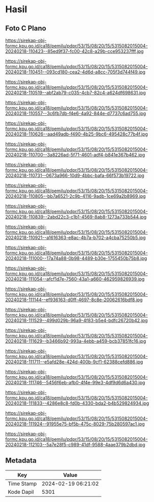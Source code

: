 # Hasil

## Foto C Plano

https://sirekap-obj-formc.kpu.go.id/ca18/pemilu/pdpr/53/15/08/20/15/5315082015004-20240218-110423--85ed9f37-fc00-42c8-a29b-cce953237fff.jpg

https://sirekap-obj-formc.kpu.go.id/ca18/pemilu/pdpr/53/15/08/20/15/5315082015004-20240218-110451--093cd180-cea2-4d6d-a8cc-705f3d744f49.jpg

https://sirekap-obj-formc.kpu.go.id/ca18/pemilu/pdpr/53/15/08/20/15/5315082015004-20240218-110519--abf2ab79-c035-4cb7-82c4-a624df698631.jpg

https://sirekap-obj-formc.kpu.go.id/ca18/pemilu/pdpr/53/15/08/20/15/5315082015004-20240218-110557--3c6fb7db-f4e6-4a92-844e-d7737c6ad755.jpg

https://sirekap-obj-formc.kpu.go.id/ca18/pemilu/pdpr/53/15/08/20/15/5315082015004-20240218-110626--aad49adb-f490-4b25-9bc6-495428c77b4f.jpg

https://sirekap-obj-formc.kpu.go.id/ca18/pemilu/pdpr/53/15/08/20/15/5315082015004-20240218-110700--3a8226ad-5f71-4601-adf4-b841e367b462.jpg

https://sirekap-obj-formc.kpu.go.id/ca18/pemilu/pdpr/53/15/08/20/15/5315082015004-20240218-110731--0673a966-10d9-4bbc-bafa-66f573b19722.jpg

https://sirekap-obj-formc.kpu.go.id/ca18/pemilu/pdpr/53/15/08/20/15/5315082015004-20240218-110805--bb7a6521-2c9b-4116-9adb-1ce69a2b8969.jpg

https://sirekap-obj-formc.kpu.go.id/ca18/pemilu/pdpr/53/15/08/20/15/5315082015004-20240218-110839--2abd22c3-c1b1-4569-8ab8-1273a733b544.jpg

https://sirekap-obj-formc.kpu.go.id/ca18/pemilu/pdpr/53/15/08/20/15/5315082015004-20240218-110921--a1616363-e8ac-4b7a-b702-a4cba75250b5.jpg

https://sirekap-obj-formc.kpu.go.id/ca18/pemilu/pdpr/53/15/08/20/15/5315082015004-20240218-111000--17a74a88-0b98-4489-b30e-1755450b75b8.jpg

https://sirekap-obj-formc.kpu.go.id/ca18/pemilu/pdpr/53/15/08/20/15/5315082015004-20240218-111054--afcf1d7e-7560-43a1-a660-462959826939.jpg

https://sirekap-obj-formc.kpu.go.id/ca18/pemilu/pdpr/53/15/08/20/15/5315082015004-20240218-111144--ef936163-d0ff-4697-8c8e-20062616bdf8.jpg

https://sirekap-obj-formc.kpu.go.id/ca18/pemilu/pdpr/53/15/08/20/15/5315082015004-20240218-111529--499d029b-96a9-4f83-b5e4-bdfc26720b42.jpg

https://sirekap-obj-formc.kpu.go.id/ca18/pemilu/pdpr/53/15/08/20/15/5315082015004-20240218-111629--b3466b92-993a-4ebb-a459-bcb37851fc16.jpg

https://sirekap-obj-formc.kpu.go.id/ca18/pemilu/pdpr/53/15/08/20/15/5315082015004-20240218-111711--e5afd28e-424d-400b-9cf1-62388cefd886.jpg

https://sirekap-obj-formc.kpu.go.id/ca18/pemilu/pdpr/53/15/08/20/15/5315082015004-20240218-111746--5456f6eb-afb0-4f4e-99e3-4df9d6d6a430.jpg

https://sirekap-obj-formc.kpu.go.id/ca18/pemilu/pdpr/53/15/08/20/15/5315082015004-20240218-111833--4286e8c8-fd0b-4330-bda2-b4b529824934.jpg

https://sirekap-obj-formc.kpu.go.id/ca18/pemilu/pdpr/53/15/08/20/15/5315082015004-20240218-111924--91955e75-bf5b-475c-8029-75b280597ac1.jpg

https://sirekap-obj-formc.kpu.go.id/ca18/pemilu/pdpr/53/15/08/20/15/5315082015004-20240218-112103--5a7e28f5-c989-41df-9588-4aae379b2dbd.jpg


## Metadata

| Key        | Value               |
| ---------- | ------------------- |
| Time Stamp | 2024-02-19 06:21:02 |
| Kode Dapil | 5301                |



